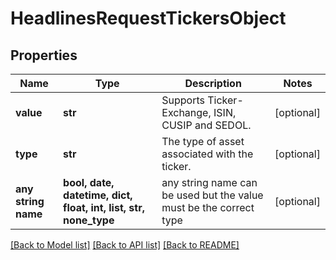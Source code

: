 # HeadlinesRequestTickersObject


## Properties
Name | Type | Description | Notes
------------ | ------------- | ------------- | -------------
**value** | **str** | Supports Ticker-Exchange, ISIN, CUSIP and SEDOL. | [optional] 
**type** | **str** | The type of asset associated with the ticker. | [optional] 
**any string name** | **bool, date, datetime, dict, float, int, list, str, none_type** | any string name can be used but the value must be the correct type | [optional]

[[Back to Model list]](../README.md#documentation-for-models) [[Back to API list]](../README.md#documentation-for-api-endpoints) [[Back to README]](../README.md)


